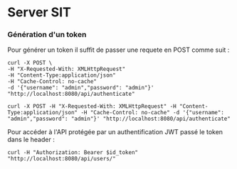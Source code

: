 # Server SIT

### Génération d'un token
Pour générer un token il suffit de passer une requete en POST comme suit : 
```shell
curl -X POST \
-H "X-Requested-With: XMLHttpRequest" 
-H "Content-Type:application/json"
-H "Cache-Control: no-cache"
-d '{"username": "admin","password": "admin"}'
"http://localhost:8080/api/authenticate"
```

```shell
curl -X POST -H "X-Requested-With: XMLHttpRequest" -H "Content-Type:application/json" -H "Cache-Control: no-cache" -d '{"username": "admin","password": "admin"}' "http://localhost:8080/api/authenticate"
```

Pour accéder à l'API protégée par un authentification JWT passé le token dans le header :

```shell
curl -H "Authorization: Bearer $id_token" "http://localhost:8080/api/users/"
```
